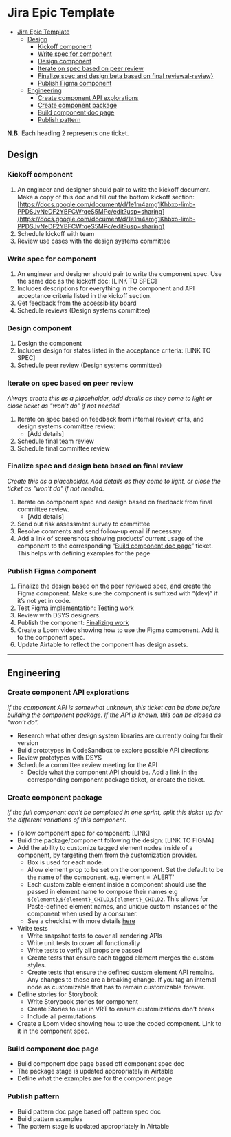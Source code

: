 # Jira Epic Template

- [Jira Epic Template](#jira-epic-template)
  - [Design](#design)
    - [Kickoff component](#kickoff-component)
    - [Write spec for component](#write-spec-for-component)
    - [Design component](#design-component)
    - [Iterate on spec based on peer review](#iterate-on-spec-based-on-peer-review)
    - [Finalize spec and design beta based on final reviewal-review}](#finalize-spec-and-design-beta-based-on-final-reviewal-review)
    - [Publish Figma component](#publish-figma-component)
  - [Engineering](#engineering)
    - [Create component API explorations](#create-component-api-explorations)
    - [Create component package](#create-component-package)
    - [Build component doc page](#build-component-doc-page)
    - [Publish pattern](#publish-pattern)

**N.B.** Each heading 2 represents one ticket.

## Design

### Kickoff component

1. An engineer and designer should pair to write the kickoff document. Make a copy of this doc and fill out the bottom kickoff section: [https://docs.google.com/document/d/1e1m4amg1Khbxo-limb-PPDSJvNeDF2YBFCWrqeS5MPc/edit?usp=sharing](https://docs.google.com/document/d/1e1m4amg1Khbxo-limb-PPDSJvNeDF2YBFCWrqeS5MPc/edit?usp=sharing)
2. Schedule kickoff with team
3. Review use cases with the design systems committee

### Write spec for component

1. An engineer and designer should pair to write the component spec. Use the same doc as the kickoff doc: [LINK TO SPEC]
2. Includes descriptions for everything in the component and API acceptance criteria listed in the kickoff section.
3. Get feedback from the accessibility board
4. Schedule reviews (Design systems committee)

### Design component

1. Design the component
2. Includes design for states listed in the acceptance criteria: [LINK TO SPEC]
3. Schedule peer review (Design systems committee)

### Iterate on spec based on peer review

_Always create this as a placeholder, add details as they come to light or close ticket as "won't do" if not needed._

1. Iterate on spec based on feedback from internal review, crits, and design systems committee review:
   - [Add details]
2. Schedule final team review
3. Schedule final committee review

### Finalize spec and design beta based on final review

_Create this as a placeholder. Add details as they come to light, or close the ticket as "won't do" if not needed._

1. Iterate on component spec and design based on feedback from final committee review.
   - [Add details]
2. Send out risk assessment survey to committee
3. Resolve comments and send follow-up email if necessary.
4. Add a link of screenshots showing products’ current usage of the component to the corresponding “[Build component doc page](#build-component-doc-page)” ticket. This helps with defining examples for the page

### Publish Figma component

1. Finalize the design based on the peer reviewed spec, and create the Figma component. Make sure the component is suffixed with “(dev)” if it’s not yet in code.
2. Test Figma implementation: [Testing work](../design/designer-workflow.md#testing-work)
3. Review with DSYS designers.
4. Publish the component: [Finalizing work](../design/designer-workflow.md#finalizing-work)
5. Create a Loom video showing how to use the Figma component. Add it to the component spec.
6. Update Airtable to reflect the component has design assets.

---

## Engineering

### Create component API explorations

_If the component API is somewhat unknown, this ticket can be done before building the component package. If the API is known, this can be closed as “won’t do”._

- Research what other design system libraries are currently doing for their version
- Build prototypes in CodeSandbox to explore possible API directions
- Review prototypes with DSYS
- Schedule a committee review meeting for the API
  - Decide what the component API should be. Add a link in the corresponding component package ticket, or create the ticket.

### Create component package

_If the full component can’t be completed in one sprint, split this ticket up for the different variations of this component._

- Follow component spec for component: [LINK]
- Build the package/component following the design: [LINK TO FIGMA]
- Add the ability to customize tagged element nodes inside of a component, by targeting them from the customization provider.
  - Box is used for each node.
  - Allow element prop to be set on the component. Set the default to be the name of the component. e.g. element = 'ALERT'
  - Each customizable element inside a component should use the passed in element name to compose their names e.g `${element}`,`${element}_CHILD`,`${element}_CHILD2`. This allows for Paste-defined element names, and unique custom instances of the component when used by a consumer.
  - See a checklist with more details [here](../engineering/core/adding-customization-to-components.md)
- Write tests
  - Write snapshot tests to cover all rendering APIs
  - Write unit tests to cover all functionality
  - Write tests to verify all props are passed
  - Create tests that ensure each tagged element merges the custom styles.
  - Create tests that ensure the defined custom element API remains. Any changes to those are a breaking change. If you tag an internal node as customizable that has to remain customizable forever.
- Define stories for Storybook
  - Write Storybook stories for component
  - Create Stories to use in VRT to ensure customizations don't break
  - Include all permutations
- Create a Loom video showing how to use the coded component. Link to it in the component spec.

### Build component doc page

- Build component doc page based off component spec doc
- The package stage is updated appropriately in Airtable
- Define what the examples are for the component page

### Publish pattern

- Build pattern doc page based off pattern spec doc
- Build pattern examples
- The pattern stage is updated appropriately in Airtable

